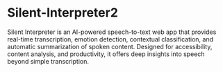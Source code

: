 # Silent-Interpreter2
Silent Interpreter is an AI-powered speech-to-text web app that provides real-time transcription, emotion detection, contextual classification, and automatic summarization of spoken content. Designed for accessibility, content analysis, and productivity, it offers deep insights into speech beyond simple transcription.
